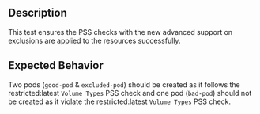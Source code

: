 ## Description

This test ensures the PSS checks with the new advanced support on exclusions are applied to the resources successfully.

## Expected Behavior

Two pods (`good-pod` & `excluded-pod`) should be created as it follows the restricted:latest `Volume Types` PSS check and one pod (`bad-pod`) should not be created as it violate the restricted:latest `Volume Types` PSS check.

